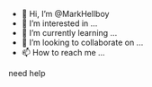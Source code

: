 - 👋 Hi, I’m @MarkHellboy
- 👀 I’m interested in ...
- 🌱 I’m currently learning ...
- 💞️ I’m looking to collaborate on ...
- 📫 How to reach me ...

<!---
MarkHellboy/MarkHellboy is a ✨ special ✨ repository because its `README.md` (this file) appears on your GitHub profile.
You can click the Preview link to take a look at your changes.
--->need help
